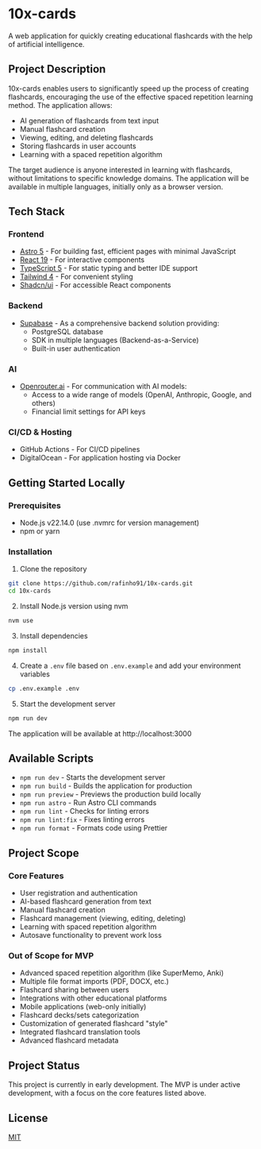 # 10x-cards

A web application for quickly creating educational flashcards with the help of artificial intelligence.

## Project Description

10x-cards enables users to significantly speed up the process of creating flashcards, encouraging the use of the effective spaced repetition learning method. The application allows:

- AI generation of flashcards from text input
- Manual flashcard creation
- Viewing, editing, and deleting flashcards
- Storing flashcards in user accounts
- Learning with a spaced repetition algorithm

The target audience is anyone interested in learning with flashcards, without limitations to specific knowledge domains. The application will be available in multiple languages, initially only as a browser version.

## Tech Stack

### Frontend
- [Astro 5](https://astro.build/) - For building fast, efficient pages with minimal JavaScript
- [React 19](https://react.dev/) - For interactive components
- [TypeScript 5](https://www.typescriptlang.org/) - For static typing and better IDE support
- [Tailwind 4](https://tailwindcss.com/) - For convenient styling
- [Shadcn/ui](https://ui.shadcn.com/) - For accessible React components

### Backend
- [Supabase](https://supabase.io/) - As a comprehensive backend solution providing:
  - PostgreSQL database
  - SDK in multiple languages (Backend-as-a-Service)
  - Built-in user authentication

### AI
- [Openrouter.ai](https://openrouter.ai/) - For communication with AI models:
  - Access to a wide range of models (OpenAI, Anthropic, Google, and others)
  - Financial limit settings for API keys

### CI/CD & Hosting
- GitHub Actions - For CI/CD pipelines
- DigitalOcean - For application hosting via Docker

## Getting Started Locally

### Prerequisites
- Node.js v22.14.0 (use .nvmrc for version management)
- npm or yarn

### Installation

1. Clone the repository
```bash
git clone https://github.com/rafinho91/10x-cards.git
cd 10x-cards
```

2. Install Node.js version using nvm
```bash
nvm use
```

3. Install dependencies
```bash
npm install
```

4. Create a `.env` file based on `.env.example` and add your environment variables
```bash
cp .env.example .env
```

5. Start the development server
```bash
npm run dev
```

The application will be available at http://localhost:3000

## Available Scripts

- `npm run dev` - Starts the development server
- `npm run build` - Builds the application for production
- `npm run preview` - Previews the production build locally
- `npm run astro` - Run Astro CLI commands
- `npm run lint` - Checks for linting errors
- `npm run lint:fix` - Fixes linting errors
- `npm run format` - Formats code using Prettier

## Project Scope

### Core Features
- User registration and authentication
- AI-based flashcard generation from text
- Manual flashcard creation
- Flashcard management (viewing, editing, deleting)
- Learning with spaced repetition algorithm
- Autosave functionality to prevent work loss

### Out of Scope for MVP
- Advanced spaced repetition algorithm (like SuperMemo, Anki)
- Multiple file format imports (PDF, DOCX, etc.)
- Flashcard sharing between users
- Integrations with other educational platforms
- Mobile applications (web-only initially)
- Flashcard decks/sets categorization
- Customization of generated flashcard "style"
- Integrated flashcard translation tools
- Advanced flashcard metadata

## Project Status

This project is currently in early development. The MVP is under active development, with a focus on the core features listed above.

## License

[MIT](https://choosealicense.com/licenses/mit/) 